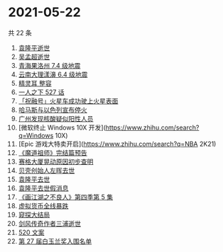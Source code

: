 # 2021-05-22

共 22 条

<!-- BEGIN -->
<!-- 最后更新时间 Sat May 22 2021 20:09:14 GMT+0800 (China Standard Time) -->

1. [袁隆平逝世](https://www.zhihu.com/search?q=袁隆平)
2. [吴孟超逝世](https://www.zhihu.com/search?q=吴孟超)
3. [青海果洛州 7.4 级地震](https://www.zhihu.com/search?q=青海地震)
4. [云南大理漾濞 6.4 级地震](https://www.zhihu.com/search?q=云南地震)
5. [精灵耳 整容](https://www.zhihu.com/search?q=精灵耳)
6. [一人之下 527 话](https://www.zhihu.com/search?q=一人之下)
7. [「祝融号」火星车成功驶上火星表面](https://www.zhihu.com/search?q=祝融号)
8. [哈马斯与以色列宣布停火](https://www.zhihu.com/search?q=以色列哈马斯)
9. [广州发现核酸疑似阳性人员](https://www.zhihu.com/search?q=广州核酸疑似阳性)
10. [微软终止 Windows 10X 开发](https://www.zhihu.com/search?q=Windows 10X)
11. [Epic 游戏大特卖开启](https://www.zhihu.com/search?q=NBA 2K21)
12. [《魔道祖师》完结篇预告](https://www.zhihu.com/search?q=魔道祖师)
13. [赛格大厦晃动原因初步查明](https://www.zhihu.com/search?q=赛格大厦)
14. [贝壳创始人左晖去世](https://www.zhihu.com/search?q=贝壳创始人去世)
15. [袁隆平去世](https://www.zhihu.com/search?q=袁隆平)
16. [袁隆平去世假消息](https://www.zhihu.com/search?q=袁隆平)
17. [《画江湖之不良人》第四季第 5 集](https://www.zhihu.com/search?q=画江湖之不良人第四季)
18. [虚拟货币全线暴跌](https://www.zhihu.com/search?q=币圈崩盘)
19. [窥探大结局](https://www.zhihu.com/search?q=窥探)
20. [剑风传奇作者三浦逝世](https://www.zhihu.com/search?q=剑风传奇)
21. [520 文案](https://www.zhihu.com/search?q=520文案)
22. [第 27 届白玉兰奖入围名单](https://www.zhihu.com/search?q=白玉兰奖)

<!-- END -->
